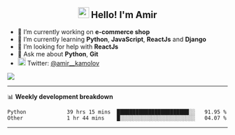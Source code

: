 <h2 align="center"><img src="https://media.giphy.com/media/hvRJCLFzcasrR4ia7z/giphy.gif" width="25px"> Hello! I'm Amir</h2>

- 🔭 I’m currently working on **e-commerce shop**
- 🌱 I’m currently learning **Python**, **JavaScript**, **ReactJs** and **Django**
- 🤔 I’m looking for help with **ReactJs**
- 💬 Ask me about **Python**, **Git**
- <img alt="Amir Kamolov | Twitter" width="18px" src="https://raw.githubusercontent.com/peterthehan/peterthehan/master/assets/twitter.svg" /> Twitter: [@amir__kamolov ](https://twitter.com/amir__kamolov)

![](https://www.codewars.com/users/Kamolov%20Amir/badges/micro)

---

📊 **Weekly development breakdown**
<!--START_SECTION:waka-->

```text
Python             39 hrs 15 mins  ███████████████████████░░   91.95 %
Other              1 hr 44 mins    █░░░░░░░░░░░░░░░░░░░░░░░░   04.07 %
```

<!--END_SECTION:waka-->

---
